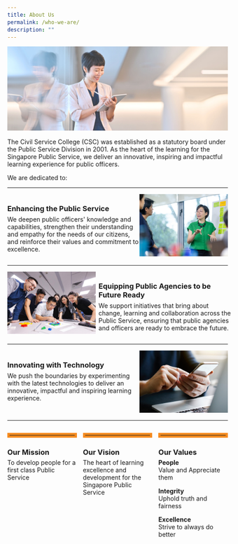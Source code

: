 ```yaml
---
title: About Us
permalink: /who-we-are/
description: ""
---
```

<style>
.grid-container {
		display: grid;
		grid-template-columns: 60% 40%;
		
	}

	.grid-container-imgleft {
		display:grid;
		grid-template-columns: 40% 60%;
		grid-gap:0.5em;
	}

.ideals-content-div {
	display: grid;
	grid-template-columns: 1fr 1fr 1fr;
	grid-gap: 1em;
	}

.ideals-hr {
	border: 5px solid #F68B1F;
	}
	
.separator {
	margin-bottom: 1em;
	margin-top: 1em;
	}
	
.theheader {
	margin-bottom: -0.5em !important;
	
	}
	
</style>


<img src="/images/Who%20We%20Are/whoweare_opt1.jpg">


<p>The Civil Service College (CSC) was established as a statutory board under the Public Service Division in 2001. As the heart of the learning for the Singapore Public Service, we deliver an innovative, inspiring and impactful learning experience for public officers.</p>

<p>We are dedicated to:</p>

<hr class="separator">


<div class="grid-container">
	<div>
		<h3 class="theheader">Enhancing the Public Service</h3>
		<p>We deepen public officers' knowledge and capabilities, strengthen their understanding and empathy for the needs of our citizens, and reinforce their values and commitment to excellence.</p>
	</div>

	
<div>
	<img src="/images/Who%20We%20Are/csc_officers_02.jpg">
</div>

</div>


<hr class="separator">

<div class="grid-container-imgleft">
	<div>
		<img src="/images/What%20We%20Do/WhatWeDo 06.jpg">
	
</div>
	
<div>
	<h3 class="theheader">Equipping Public Agencies to be Future Ready</h3>
		<p>We support initiatives that bring about change, learning and collaboration across the Public Service, ensuring that public agencies and officers are ready to embrace the future.</p>
	</div>
</div>
<hr class="separator">

	
<div class="grid-container">
<div>
	<h3 class="theheader">Innovating with Technology</h3>
	<p>We push the boundaries by experimenting with the latest technologies to deliver an innovative, impactful and inspiring learning experience.</p>
</div>
<div>
	<img src="/images/Who%20We%20Are/whoweare 03.jpg">
</div>
</div>


<hr class="separator">


<div class="ideals-content-div">
	<div>
		<hr class="ideals-hr">
		<h3 class="theheader">Our Mission</h3>
		<p>To develop people for a first class Public Service</p>
	</div>
	<div>
		<hr class="ideals-hr">
		<h3 class="theheader">Our Vision</h3>
		<p>The heart of learning excellence and development for the Singapore Public Service</p>
	</div>
	<div>
		<hr class="ideals-hr">
		<h3 class="theheader">Our Values</h3>
		<p><b>People</b> <br>
			Value and Appreciate them</p>
		<p><b>Integrity</b> <br>
			Uphold truth and fairness</p>
		<p><b>Excellence</b> <br>
			Strive to always do better</p>
	</div>




</div>